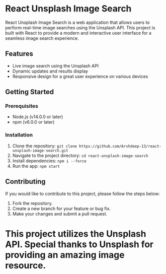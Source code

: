# React Unsplash Image Search

React Unsplash Image Search is a web application that allows users to perform real-time image searches using the Unsplash API. This project is built with React to provide a modern and interactive user interface for a seamless image search experience.

## Features

- Live image search using the Unsplash API
- Dynamic updates and results display
- Responsive design for a great user experience on various devices

## Getting Started

### Prerequisites

- Node.js (v14.0.0 or later)
- npm (v6.0.0 or later)

### Installation

1. Clone the repository:
   `git clone https://github.com/Arshdeep-13/react-unsplash-image-search.git `
2. Navigate to the project directory:
   `cd react-unsplash-image-search`
3. Install dependencies:
   `npm i --force`
4. Run the app:
   `npm start`

## Contributing
If you would like to contribute to this project, please follow the steps below:

1. Fork the repository.
2. Create a new branch for your feature or bug fix.
3. Make your changes and submit a pull request.

# This project utilizes the Unsplash API. Special thanks to Unsplash for providing an amazing image resource.
